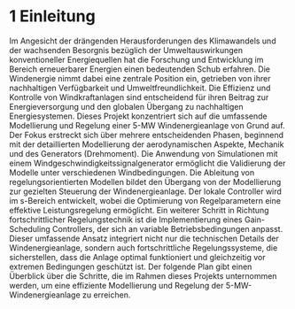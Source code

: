 <h1>1 Einleitung </h1>
Im Angesicht der drängenden Herausforderungen des Klimawandels und der wachsenden 
Besorgnis bezüglich der Umweltauswirkungen konventioneller Energiequellen hat die 
Forschung und Entwicklung im Bereich erneuerbarer Energien einen bedeutenden Schub 
erfahren. Die Windenergie nimmt dabei eine zentrale Position ein, getrieben von ihrer 
nachhaltigen Verfügbarkeit und Umweltfreundlichkeit. Die Effizienz und Kontrolle von 
Windkraftanlagen sind entscheidend für ihren Beitrag zur Energieversorgung und den globalen 
Übergang zu nachhaltigen Energiesystemen.  
Dieses Projekt konzentriert sich auf die umfassende Modellierung und Regelung einer 5-MW
Windenergieanlage von Grund auf. Der Fokus erstreckt sich über mehrere entscheidenden 
Phasen, beginnend mit der detaillierten Modellierung der aerodynamischen Aspekte, Mechanik 
und des Generators (Drehmoment). Die Anwendung von Simulationen mit einem 
Windgeschwindigkeitssignalgenerator ermöglicht die Validierung der Modelle unter 
verschiedenen Windbedingungen.  
Die Ableitung von regelungsorientierten Modellen bildet den Übergang von der Modellierung 
zur gezielten Steuerung der Windenergieanlage. Der lokale Controller wird im s-Bereich 
entwickelt, wobei die Optimierung von Regelparametern eine effektive Leistungsregelung 
ermöglicht. Ein weiterer Schritt in Richtung fortschrittlicher Regelungstechnik ist die 
Implementierung eines Gain-Scheduling Controllers, der sich an variable Betriebsbedingungen 
anpasst.  
Dieser umfassende Ansatz integriert nicht nur die technischen Details der Windenergieanlage, 
sondern auch fortschrittliche Regelungssysteme, die sicherstellen, dass die Anlage optimal 
funktioniert und gleichzeitig vor extremen Bedingungen geschützt ist. Der folgende Plan gibt 
einen Überblick über die Schritte, die im Rahmen dieses Projekts unternommen werden, um 
eine effiziente Modellierung und Regelung der 5-MW-Windenergieanlage zu erreichen.  
